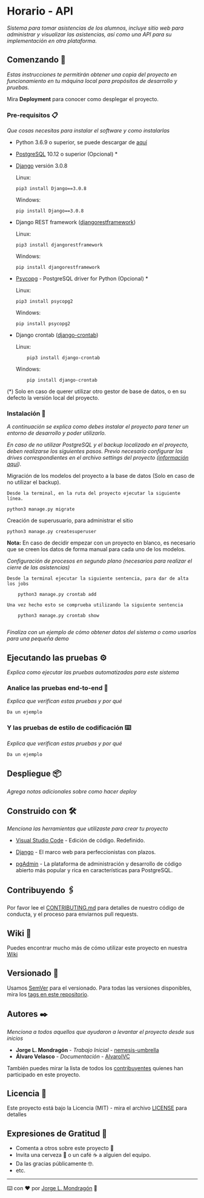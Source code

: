 # Horario - API

_Sistema para tomar asistencias de los alumnos, incluye sitio web para administrar y visualizar las asistencias, así como una API para su implementación en otra plataforma._

## Comenzando 🚀

_Estas instrucciones te permitirán obtener una copia del proyecto en funcionamiento en tu máquina local para propósitos de desarrollo y pruebas._

Mira **Deployment** para conocer como desplegar el proyecto.


### Pre-requisitos 📋

_Que cosas necesitas para instalar el software y como instalarlas_

* Python 3.6.9 o superior, se puede descargar de [aquí](https://www.python.org/)
* [PostgreSQL](https://www.postgresql.org/) 10.12 o superior (Opcional) *
* [Django](https://www.djangoproject.com/) versión 3.0.8
    
    Linux:
    ```
    pip3 install Django==3.0.8
    ```

    Windows:
    ```
    pip install Django==3.0.8
    ```
* Django REST framework ([djangorestframework](https://www.django-rest-framework.org/))

    Linux:
    ```
    pip3 install djangorestframework
    ```

    Windows:
    ```
    pip install djangorestframework
    ```
* [Psycopg](https://www.psycopg.org/) - PostgreSQL driver for Python (Opcional) *
  
  Linux:
  ```
  pip3 install psycopg2
  ```
  
  Windows:
  ```
  pip install psycopg2
  ```
* Django crontab ([django-crontab](https://pypi.org/project/django-crontab/))
    
    Linux:
    ```
        pip3 install django-crontab
    ```
    Windows:
    ```
        pip install django-crontab
    ```
(*) Solo en caso de querer utilizar otro gestor de base de datos, o en su defecto la versión local del proyecto.
### Instalación 🔧

_A continuación se explica como debes instalar el proyecto para tener un entorno de desarrollo y poder utilizarlo._

_En caso de no utilizar PostgreSQL y el backup localizado en el proyecto, deben realizarse los siguientes pasos. Previo necesario configurar los drives correspondientes en el archivo settings del proyecto ([información aqui](https://docs.djangoproject.com/en/3.0/ref/databases/))._

Migración de los modelos del proyecto a la base de datos (Solo en caso de no utilizar el backup). 

```
Desde la terminal, en la ruta del proyecto ejecutar la siguiente línea.

python3 manage.py migrate
```
Creación de superusuario, para administrar el sitio
```
python3 manage.py createsuperuser
```
 **Nota:** En caso de decidir empezar con un proyecto en blanco, es necesario que se creen los datos de forma manual para cada uno de los modelos. 

_Configuración de procesos en segundo plano (necesarios para realizar el cierre de las asistencias)_

```
Desde la terminal ejecutar la siguiente sentencia, para dar de alta los jobs

    python3 manage.py crontab add
    
Una vez hecho esto se comprueba utilizando la siguiente sentencia

    python3 manage.py crontab show
    
```

_Finaliza con un ejemplo de cómo obtener datos del sistema o como usarlos para una pequeña demo_

## Ejecutando las pruebas ⚙️

_Explica como ejecutar las pruebas automatizadas para este sistema_

### Analice las pruebas end-to-end 🔩

_Explica que verifican estas pruebas y por qué_

```
Da un ejemplo
```

### Y las pruebas de estilo de codificación ⌨️

_Explica que verifican estas pruebas y por qué_

```
Da un ejemplo
```

## Despliegue 📦

_Agrega notas adicionales sobre como hacer deploy_

## Construido con 🛠️

_Menciona las herramientas que utilizaste para crear tu proyecto_
* [Visual Studio Code](https://code.visualstudio.com/) - Edición de código. Redefinido.
* [Django](https://www.djangoproject.com/) - El marco web para perfeccionistas con plazos.

* [pgAdmin](https://www.pgadmin.org/download/) - La plataforma de administración y desarrollo de código abierto más popular y rica en características para PostgreSQL.

## Contribuyendo 🖇️

Por favor lee el [CONTRIBUTING.md](https://gist.github.com/villanuevand/xxxxxx) para detalles de nuestro código de conducta, y el proceso para enviarnos pull requests.

## Wiki 📖

Puedes encontrar mucho más de cómo utilizar este proyecto en nuestra [Wiki](https://github.com/tu/proyecto/wiki)

## Versionado 📌

Usamos [SemVer](http://semver.org/) para el versionado. Para todas las versiones disponibles, mira los [tags en este repositorio](https://github.com/tu/proyecto/tags).

## Autores ✒️

_Menciona a todos aquellos que ayudaron a levantar el proyecto desde sus inicios_

* **Jorge L. Mondragón** - *Trabajo Inicial* - [nemesis-umbrella](https://github.com/nemesis-umbrella)
* **Álvaro Velasco** - *Documentación* - [AlvaroIVC](https://github.com/AlvaroIVC)

También puedes mirar la lista de todos los [contribuyentes](https://github.com/your/project/contributors) quíenes han participado en este proyecto. 

## Licencia 📄

Este proyecto está bajo la Licencia (MIT) - mira el archivo [LICENSE](LICENSE) para detalles

## Expresiones de Gratitud 🎁

* Comenta a otros sobre este proyecto 📢
* Invita una cerveza 🍺 o un café ☕ a alguien del equipo. 
* Da las gracias públicamente 🤓.
* etc.



---
⌨️ con ❤️ por [Jorge L. Mondragón](https://github.com/nemesis-umbrella) 👾
